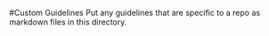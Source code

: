 #Custom Guidelines
Put any guidelines that are specific to a repo as markdown files in this directory.